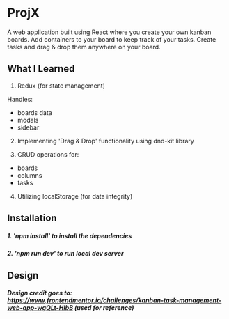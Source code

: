 # ProjX

A web application built using React where you create your own kanban boards. Add containers to your board to keep track of your tasks. Create tasks and drag & drop them anywhere on your board.

## What I Learned

1. Redux (for state management)

Handles:
  - boards data
  - modals
  - sidebar

2. Implementing 'Drag & Drop' functionality using dnd-kit library

3. CRUD operations for:
  - boards
  - columns
  - tasks

4. Utilizing localStorage (for data integrity) 

## Installation

##### 1. 'npm install' to install the dependencies
##### 2. 'npm run dev' to run local dev server

## Design

##### Design credit goes to: https://www.frontendmentor.io/challenges/kanban-task-management-web-app-wgQLt-HlbB (used for reference)

## 
